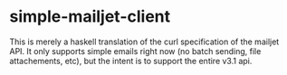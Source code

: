 # simple-mailjet-client

This is merely a haskell translation of the curl specification of the mailjet API.
It only supports simple emails right now (no batch sending, file attachements, etc), but the intent is to support the entire v3.1 api.